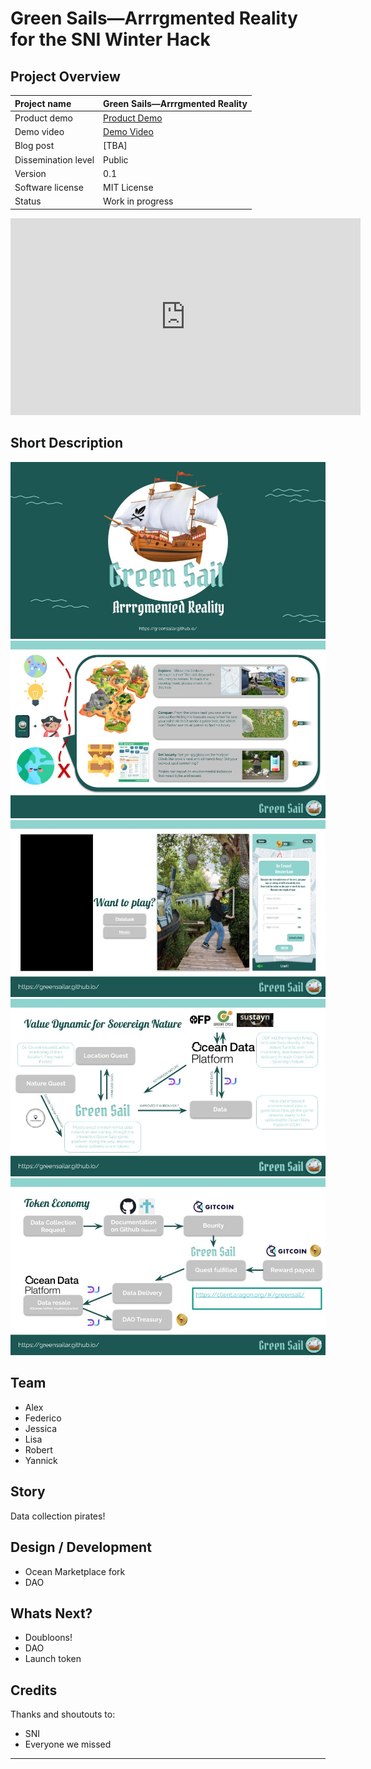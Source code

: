 # Green Sails—Arrrgmented Reality for the SNI Winter Hack 

## Project Overview

| Project name        | Green Sails—Arrrgmented Reality                                    |
| :------------------ | ------------------------------------------------------------ |
| Product demo        | [Product Demo](https://www.figma.com/proto/i4BTI7grpM6qtRG0x7snvL/Green-Sail---Space4Good?node-id=23%3A239&scaling=scale-down&page-id=0%3A1&starting-point-node-id=2%3A22&show-proto-sidebar=1)                                |
| Demo video          | [Demo Video](https://www.youtube.com/watch?v=tK3G8Lu7N3g)                  |
| Blog post          | [TBA]                  |
| Dissemination level | Public                                                       |
| Version             | 0.1                                                          |
| Software license    | MIT License                                                  |
| Status              | Work in progress                                              |

<iframe width="560" height="315" src="https://www.youtube.com/embed/tK3G8Lu7N3g" title="YouTube video player" frameborder="0" allow="accelerometer; autoplay; clipboard-write; encrypted-media; gyroscope; picture-in-picture" allowfullscreen></iframe>

## Short Description

![Alt text](img/slide1.jpg "Slide 1")
![Alt text](img/slide2.jpg "Slide 2")
![Alt text](img/slide3.jpg "Slide 3")
![Alt text](img/slide4.jpg "Slide 4")
![Alt text](img/slide5.jpg "Slide 5")


## Team 

- Alex
- Federico
- Jessica
- Lisa
- Robert
- Yannick

## Story

Data collection pirates! 

## Design / Development

- Ocean Marketplace fork
- DAO

## Whats Next?

- Doubloons!
- DAO
- Launch token

## Credits

Thanks and shoutouts to:

- SNI
- Everyone we missed

------


